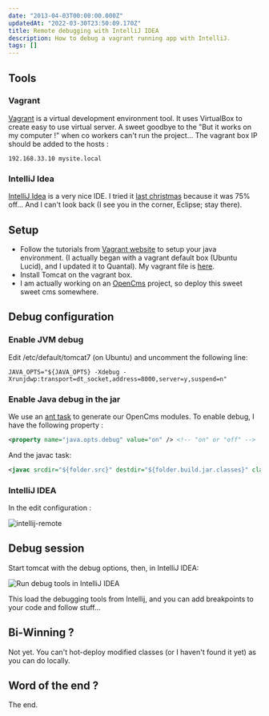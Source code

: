 ```yaml
---
date: "2013-04-03T00:00:00.000Z"
updatedAt: "2022-03-30T23:50:09.170Z"
title: Remote debugging with IntelliJ IDEA
description: How to debug a vagrant running app with IntelliJ.
tags: []
---
```


## Tools

### Vagrant

[Vagrant](http://www.vagrantup.com/) is a virtual development environment tool.
It uses VirtualBox to create easy to use virtual server. A sweet goodbye to the "But it works on my computer !" when co workers can't run the project...
The vagrant box IP should be added to the hosts :

```text
192.168.33.10 mysite.local
```

### IntelliJ Idea

[IntelliJ Idea](https://www.jetbrains.com/idea/) is a very nice IDE. I tried it [last christmas](https://www.youtube.com/watch?v=E8gmARGvPlI) because it was 75% off... And I can't look back (I see you in the corner, Eclipse; stay there).

## Setup

- Follow the tutorials from [Vagrant website](http://www.vagrantup.com/) to setup your java environment. (I actually began with a vagrant default box (Ubuntu Lucid), and I updated it to Quantal). My vagrant file is [here](/files/2013-03-28-remote-debugging-with-intellij-idea/Vagrantfile).
- Install Tomcat on the vagrant box.
- I am actually working on an [OpenCms](http://www.opencms.org/) project, so deploy this sweet sweet cms somewhere.

## Debug configuration

### Enable JVM debug

Edit /etc/default/tomcat7 (on Ubuntu) and uncomment the following line:

```text
JAVA_OPTS="${JAVA_OPTS} -Xdebug -Xrunjdwp:transport=dt_socket,address=8000,server=y,suspend=n"
```

### Enable Java debug in the jar

We use an [ant task](https://github.com/Eurelis/eurelis-opencms-ant-task) to generate our OpenCms modules.
To enable debug, I have the following property :

```xml
<property name="java.opts.debug" value="on" /> <!-- "on" or "off" -->
```

And the javac task:

```xml
<javac srcdir="${folder.src}" destdir="${folder.build.jar.classes}" classpathref="compil.classpath" debug="${java.opts.debug}" debuglevel="lines,vars,source" source="1.5" target="1.5" />
```

### IntelliJ IDEA

In the edit configuration :

![intellij-remote](https:/contentful/3ztEeHuXG1tb6awJQJMt2/e1362f8a76294572bbe5da0792a2638a/intellij-remote.png)

## Debug session

Start tomcat with the debug options, then, in IntelliJ IDEA:

![Run debug tools in IntelliJ IDEA](https:/contentful/5N61k8YH2ojywooGbwbjO/f4fcdf8d7733ef6dcce4e2a50028f537/intellij-debug.png)

This load the debugging tools from Intellij, and you can add breakpoints to your code and follow stuff...

## Bi-Winning ?

Not yet. You can't hot-deploy modified classes (or I haven't found it yet) as you can do locally.

## Word of the end ?

The end.
